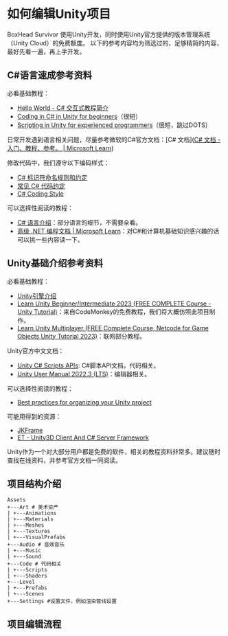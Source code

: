 # 如何编辑Unity项目

BoxHead Survivor 使用Unity开发，同时使用Unity官方提供的版本管理系统（Unity Cloud）的免费额度。
以下的参考内容均为筛选过的，足够精简的内容，最好先看一遍，再上手开发。

## C#语言速成参考资料

必看基础教程：

- [Hello World - C# 交互式教程简介](https://learn.microsoft.com/zh-cn/dotnet/csharp/tour-of-csharp/tutorials/hello-world)
- [Coding in C# in Unity for beginners](https://unity.com/how-to/learning-c-sharp-unity-beginners)（很短）
- [Scripting in Unity for experienced programmers](https://unity.com/how-to/programming-unity)（很短，跳过DOTS）

日常开发遇到语言相关问题，尽量参考微软的C#官方文档：[C# 文档]([C# 文档 - 入门、教程、参考。 | Microsoft Learn](https://learn.microsoft.com/zh-cn/dotnet/csharp/))

修改代码中，我们遵守以下编码样式：

- [C# 标识符命名规则和约定](https://learn.microsoft.com/zh-cn/dotnet/csharp/fundamentals/coding-style/identifier-names)
- [常见 C# 代码约定](https://learn.microsoft.com/zh-cn/dotnet/csharp/fundamentals/coding-style/coding-conventions)
- [C# Coding Style](https://github.com/dotnet/runtime/blob/main/docs/coding-guidelines/coding-style.md)

可以选择性阅读的教程：

- [C# 语言介绍](https://learn.microsoft.com/zh-cn/dotnet/csharp/tour-of-csharp/)：部分语言的细节，不需要全看。
- [高级 .NET 编程文档 | Microsoft Learn](https://learn.microsoft.com/zh-cn/dotnet/navigate/advanced-programming/)：对C#和计算机基础知识感兴趣的话可以挑一些内容读一下。

## Unity基础介绍参考资料

必看基础教程：

- [Unity引擎介绍](https://blog.nowcoder.net/n/f129b62b15c948ba8f910ba4c0e141c0)
- [Learn Unity Beginner/Intermediate 2023 (FREE COMPLETE Course - Unity Tutorial)](https://www.youtube.com/watch?v=AmGSEH7QcDg)：来自CodeMonkey的免费教程，我们将大概仿照此项目制作。
- [Learn Unity Multiplayer (FREE Complete Course, Netcode for Game Objects Unity Tutorial 2023)](https://www.youtube.com/watch?v=7glCsF9fv3s)：联网部分教程。

Unity官方中文文档：

- [Unity C# Scripts APIs](https://docs.unity.cn/cn/2022.3/ScriptReference/index.html): C#脚本API文档，代码相关。
- [Unity User Manual 2022.3 (LTS)](https://docs.unity.cn/cn/2022.3/Manual/UnityManual.html)：编辑器相关。

可以选择性阅读的教程：

- [Best practices for organizing your Unity project](https://unity.com/how-to/organizing-your-project)

可能用得到的资源：

- [JKFrame](https://github.com/Joker-YF/JKFrame)
- [ET - Unity3D Client And C# Server Framework](https://github.com/egametang/ET)

Unity作为一个对大部分用户都是免费的软件，相关的教程资料非常多。建议随时查找在线资料，并参考官方文档一同阅读。

## 项目结构介绍

```
Assets
+---Art # 美术资产
| +---Animations
| +---Materials
| +---Meshes
| +---Textures
| +---VisualPrefabs
+---Audio # 音效音乐
| +---Music
| +---Sound
+---Code # 代码相关
| +---Scripts
| +---Shaders
+---Level
| +---Prefabs
| +---Scenes
+---Settings #设置文件，例如渲染管线设置
```

## 项目编辑流程


